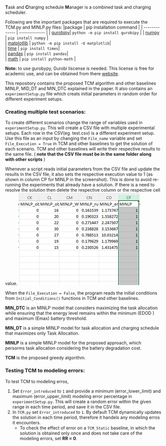 **T**ask and **C**harging schedule **M**anager is a combined task and charging scheduler.



Following are the important packages that are required to execute the TCM.py and MINLP.py files:
|package | pip installation command | 
| ------------- | ------------- | 
| [gurobipy](https://www.gurobi.com/documentation/9.5/quickstart_linux/cs_using_pip_to_install_gr.html)| `python -m pip install gurobipy`   | 
| [numpy](https://numpy.org/install/)  | `pip install numpy`  |   
| [matplotlib](https://matplotlib.org/stable/users/installing/index.html) | `python -m pip install -U matplotlib`|  
| [time](https://pypi.org/project/times/) | `pip install times`|  
| [pandas](https://pypi.org/project/times/) | `pip install pandas`|  
| [math](https://pypi.org/project/python-math/) | `pip install python-math` |


**Note:** to use gurobypy, Gurobi liscense is needed. This license is free for academic use, and can be obtained from there [website](https://www.gurobi.com/academia/academic-program-and-licenses/).


This repository contains the proposed TCM algorithm and other baselines MINLP, MID_DT and MIN_DTC explained in the paper. It also contains an `experimentSetup.py` file which creats initial parameters in random order for different experiment setups. 

### Creating multiple test scenarios:
To create different scenarios change the range of variables used in `experimentSetup.py`. This will create a CSV file with multiple experimental setups. Each row in the CSV(eg. test.csv) is a different experiment setup. Use this file as an input by changing the `File_name` variable and set `File_Execution = True` in TCM and other baselines to get the solution of each scenario. TCM and other baselines will write their respective results to the same file. ( **note that the CSV file must be in the same folder along with other scripts** )

Whenever a script reads initial parameters from the CSV file and update the results in the CSV file, it also sets the respective execution value to 1 (as shown in  column CP for MINLP in the screenshot). This is done to avoid re-running the experiments that already have a solution. If there is a need to resolve the solution then delete the respective column or the respective cell value. 
![This is an image](https://github.com/aksharc2/Towards-High-Quality-Battery-Life-for-Autonomous-Mobile-Robot-Fleets/blob/main/MINLP.PNG)

When the `File_Execution = False`, the program reads the initial conditions from `Initial_Conditions()` functions in TCM and other baselines. 


**MIN_DTC** is an MINLP model that considers maximizing the task allocation while ensuring that the energy level remains within the minimum (EDOD ) and maximum (Emax) battery threshold.
 
**MIN_DT** is a simple MINLP model for task allocation and charging schedule that maximizes only Task Allocation.

**MINLP** is a simple MINLP model for the proposed approach, which persorms task allocation considering the battery degradation cost.

**TCM** is the proposed greedy algorithm.

### Testing TCM to modeling errors:
To test TCM to modeling erros, 
1. Set `Error_introduced` to `1` and provide a minimum (error_lower_limit) and maximum (error_upper_limit) modeling error percentage in `experimentSetup.py`. This will create a random error within the given range in each time period, and save it in the CSV file.
2. In `TCM.py` set `Error_introduced` to `1`. By default TCM dynamically updates the solution in each time period, therefore it handels any modeling erros it encounters. 
   - To check the effect of error on a `TCM_Static` baseline, in which the solution is obtained only once and does not take care of the modeling errors, set **RR = 0**.

